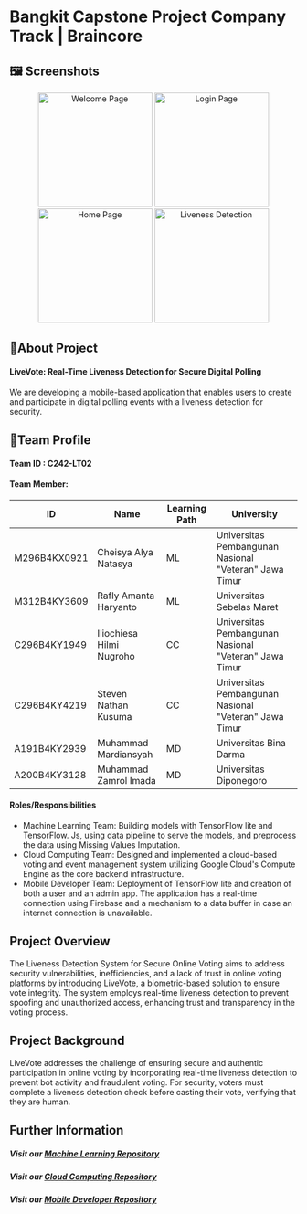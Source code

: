 # Bangkit Capstone Project Company Track | Braincore

## 🖼️ **Screenshots**

<p align="center">
  <img src="https://drive.google.com/uc?id=1C8Xdg7fI2gys_hVWZK9eJyrZGF8LMpLz" alt="Welcome Page" width="200"/>
  <img src="https://drive.google.com/uc?id=1yqqdS3deCbiAl7BVsRx1qIEMt3-zEusf" alt="Login Page" width="200"/>
  <img src="https://drive.google.com/uc?id=1d96ByH8JNACFcE04DlzbzBdXKBjjqa2a" alt="Home Page" width="200"/>
  <img src="https://drive.google.com/uc?id=15cD14aCOtythwMHzYsPu79kDWaN-ZkqN" alt="Liveness Detection" width="200"/>
</p>


## 📝About Project
#### **LiveVote: Real-Time Liveness Detection for Secure Digital Polling**
We are developing a mobile-based application that enables users to create and participate in digital polling events with a liveness detection for security.

## 👥Team Profile
#### Team ID : C242-LT02
#### Team Member:
| ID  | Name | Learning Path | University |
| ------------- | ------------- | ------------- | ------------- |
| M296B4KX0921   | Cheisya Alya Natasya   | ML | Universitas Pembangunan Nasional "Veteran" Jawa Timur |
| M312B4KY3609   | Rafly Amanta Haryanto  | ML | Universitas Sebelas Maret |
| C296B4KY1949   | Iliochiesa Hilmi Nugroho | CC | Universitas Pembangunan Nasional "Veteran" Jawa Timur |
| C296B4KY4219  | Steven Nathan Kusuma  | CC | Universitas Pembangunan Nasional "Veteran" Jawa Timur |
| A191B4KY2939   | Muhammad Mardiansyah  | MD | Universitas Bina Darma |
| A200B4KY3128   | Muhammad Zamrol Imada | MD | Universitas Diponegoro |

#### Roles/Responsibilities
- Machine Learning Team: Building models with TensorFlow lite and TensorFlow. Js, using data pipeline to serve the models, and preprocess the data using Missing Values Imputation.
- Cloud Computing Team: Designed and implemented a cloud-based voting and event management system utilizing Google Cloud's Compute Engine as the core backend infrastructure.
- Mobile Developer Team: Deployment of TensorFlow lite and creation of both a user and an admin app. The application has a real-time connection using Firebase and a mechanism to a data buffer in case an internet connection is unavailable.

## Project Overview
The Liveness Detection System for Secure Online Voting aims to address security vulnerabilities, inefficiencies, and a lack of trust in online voting platforms by introducing LiveVote, a biometric-based solution to ensure vote integrity. The system employs real-time liveness detection to prevent spoofing and unauthorized access, enhancing trust and transparency in the voting process.

## Project Background
LiveVote addresses the challenge of ensuring secure and authentic participation in online voting by incorporating real-time liveness detection to prevent bot activity and fraudulent voting. For security, voters must complete a liveness detection check before casting their vote, verifying that they are human.

## Further Information
##### Visit our [Machine Learning Repository](https://github.com/C242-LT-Liveness-Detection/live-vote-ml) 
##### Visit our [Cloud Computing Repository](https://github.com/C242-LT-Liveness-Detection/live-vote-cc)
##### Visit our [Mobile Developer Repository](https://github.com/C242-LT-Liveness-Detection/live-vote-md)
